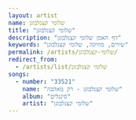 ```yaml
---
layout: artist
name: שלומי קצנלבוגן
title: "שלומי קצנלבוגן"
description: "דף האמן שלומי קצנלבוגן"
keywords: "שירים, מוזיקה, שלומי קצנלבוגן"
permalink: /artists/שלומי-קצנלבוגן/
redirect_from:
  - /artists/list/שלומי קצנלבוגן
songs:
  - number: "33521"
    name: "שלומי קצנלבוגן - רק מאהבה"
    album: "סינגלים"
    artist: "שלומי קצנלבוגן"
---
```

